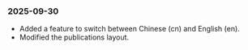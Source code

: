 ### 2025-09-30
- Added a feature to switch between Chinese (cn) and English (en).
- Modified the publications layout.